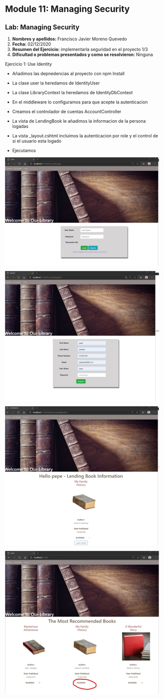 # Module 11: Managing Security

## Lab: Managing Security

1. **Nombres y apellidos:** Francisco Javier Moreno Quevedo
2. **Fecha:** 02/12/2020
3. **Resumen del Ejercicio:** implementarla seguridad en el proyecto 1/3
4. **Dificultad o problemas presentados y como se resolvieron:** Ninguna

Ejercicio 1: Use Identity

- Añadimos las depnedencias al proyecto con npm Install

- La clase user la heredamos de IdentityUser

- La clase LibraryContext la heredamos de IdentityDbContext<User>

- En el middleware lo configuramos para que acepte la autenticacion

- Creamos el controlador de cuentas AccountController

- La vista de LendingBook le añadimos la informacion de la persona logadas

- La vista _layout.cshtml incluimos la autenticacion por role y el control de si el usuario esta logado

- Ejecutamos

  

![](./img/Captura1.jpg)

![](./img/Captura2.jpg)



![](./img/Captura3.jpg)



![](./img/Captura4.jpg)